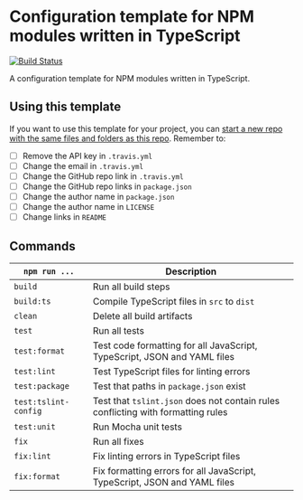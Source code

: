 # Configuration template for NPM modules written in TypeScript

[![Build Status](https://travis-ci.com/MaximeKjaer/npm-ts-template.svg?token=soqG4sgcMQUgpCtPSUUr&branch=master)](https://travis-ci.com/MaximeKjaer/npm-ts-template)

A configuration template for NPM modules written in TypeScript.

## Using this template
If you want to use this template for your project, you can [start a new repo with the same files and folders as this repo](https://github.com/MaximeKjaer/npm-ts-template/generate). Remember to:

- [ ] Remove the API key in `.travis.yml`
- [ ] Change the email in `.travis.yml`
- [ ] Change the GitHub repo link in `.travis.yml`
- [ ] Change the GitHub repo links in `package.json`
- [ ] Change the author name in `package.json`
- [ ] Change the author name in `LICENSE`
- [ ] Change links in `README`

## Commands

| `npm run ...`        | Description                                                                      |
| -------------------- | -------------------------------------------------------------------------------- |
| `build`              | Run all build steps                                                              |
| `build:ts`           | Compile TypeScript files in `src` to `dist`                                      |
| `clean`              | Delete all build artifacts                                                       |
| `test`               | Run all tests                                                                    |
| `test:format`        | Test code formatting for all JavaScript, TypeScript, JSON and YAML files         |
| `test:lint`          | Test TypeScript files for linting errors                                         |
| `test:package`       | Test that paths in `package.json` exist                                          |
| `test:tslint-config` | Test that `tslint.json` does not contain rules conflicting with formatting rules |
| `test:unit`          | Run Mocha unit tests                                                             |
| `fix`                | Run all fixes                                                                    |
| `fix:lint`           | Fix linting errors in TypeScript files                                           |
| `fix:format`         | Fix formatting errors for all JavaScript, TypeScript, JSON and YAML files        |

